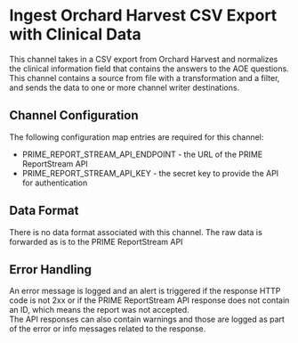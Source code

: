 # Ingest Orchard Harvest CSV Export with Clinical Data

This channel takes in a CSV export from Orchard Harvest and normalizes the clinical information field that contains the answers to the AOE questions.  This channel contains a source from file with a transformation and a filter, and sends the data to one or more channel writer destinations.

## Channel Configuration
The following configuration map entries are required for this channel:
- PRIME_REPORT_STREAM_API_ENDPOINT - the URL of the PRIME ReportStream API
- PRIME_REPORT_STREAM_API_KEY - the secret key to provide the API for authentication

## Data Format
There is no data format associated with this channel.  The raw data is forwarded as is to the PRIME ReportStream API

## Error Handling
An error message is logged and an alert is triggered if the response HTTP code is not 2xx or if the PRIME ReportStream API response does not contain an ID, which means the report was not accepted.  
The API responses can also contain warnings and those are logged as part of the error or info messages related to the response.